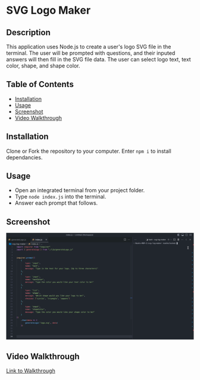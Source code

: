 # SVG Logo Maker

## Description

This application uses Node.js to create a user's logo SVG file in the terminal. The user will be prompted with questions, and their inputed answers will then fill in the SVG file data. The user can select logo text, text color, shape, and shape color.

## Table of Contents

- [Installation](#installation)
- [Usage](#usage)
- [Screenshot](#screenshot)
- [Video Walkthrough](#video-walkthrough)

## Installation 

Clone or Fork the repository to your computer. Enter `npm i` to install dependancies.

## Usage

- Open an integrated terminal from your project folder.
- Type `node index.js` into the terminal.
- Answer each prompt that follows.

## Screenshot

![screenshot](./assets/SVG-logo-generator.gif)

## Video Walkthrough

[Link to Walkthrough](https://drive.google.com/file/d/1HD1uDw_TGsLkseiGNDWXOTqVCrh0ZW-S/view)
